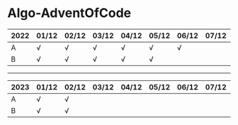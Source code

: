 # Algo-AdventOfCode

| 2022 | 01/12 | 02/12 | 03/12 | 04/12 | 05/12 | 06/12 | 07/12 | 08/12 | 09/12 | 10/12 | 11/12 | 12/12 | 13/12 | 14/12 | 15/12 | 16/12 | 17/12 | 18/12 | 19/12 | 20/12 | 21/12 | 22/12 | 23/12 | 24/12 | 25/12 |
|------|-------|-------|-------|-------|-------|-------|-------|-------|-------|-------|-------|-------|-------|-------|-------|-------|-------|-------|-------|-------|-------|-------|-------|-------|-------|
| A    | √     | √     | √     | √     | √     | √     |       |       |       |       |       |       |       |       |       |       |       |       |       |       |       |       |       |       |       |
| B    | √     | √     | √     | √     | √     |       |       |       |       |       |       |       |       |       |       |       |       |       |       |       |       |       |       |       |       | 

---

| 2023 | 01/12 | 02/12 | 03/12 | 04/12 | 05/12 | 06/12 | 07/12 | 08/12 | 09/12 | 10/12 | 11/12 | 12/12 | 13/12 | 14/12 | 15/12 | 16/12 | 17/12 | 18/12 | 19/12 | 20/12 | 21/12 | 22/12 | 23/12 | 24/12 | 25/12 |
|------|-------|-------|-------|-------|-------|-------|-------|-------|-------|-------|-------|-------|-------|-------|-------|-------|-------|-------|-------|-------|-------|-------|-------|-------|-------|
| A    | √     | √     |       |       |       |       |       |       |       |       |       |       |       |       |       |       |       |       |       |       |       |       |       |       |       |
| B    | √     | √     |       |       |       |       |       |       |       |       |       |       |       |       |       |       |       |       |       |       |       |       |       |       |       | 
